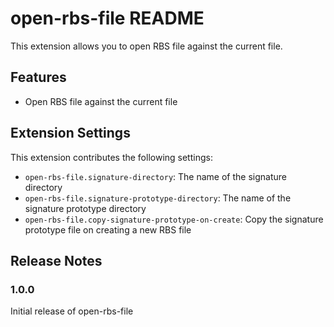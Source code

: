 # open-rbs-file README

This extension allows you to open RBS file against the current file.

## Features

* Open RBS file against the current file

## Extension Settings

This extension contributes the following settings:

* `open-rbs-file.signature-directory`: The name of the signature directory
* `open-rbs-file.signature-prototype-directory`: The name of the signature prototype directory
* `open-rbs-file.copy-signature-prototype-on-create`: Copy the signature prototype file on creating a new RBS file

## Release Notes

### 1.0.0

Initial release of open-rbs-file
